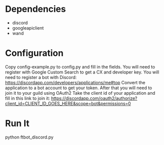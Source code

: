 # Dependencies
- discord
- googleapiclient
- wand

# Configuration

Copy config-example.py to config.py and fill in the fields. You will need to register with Google Custom Search to get a CX and developer key.
You will need to register a bot with Discord: https://discordapp.com/developers/applications/me#top
Convert the application to a bot account to get your token. After that you will need to join it to your guild using OAuth2
Take the client id of your application and fill in this link to join it: https://discordapp.com/oauth2/authorize?client_id=CLIENT_ID_GOES_HERE&scope=bot&permissions=0

# Run It
python ftbot_discord.py